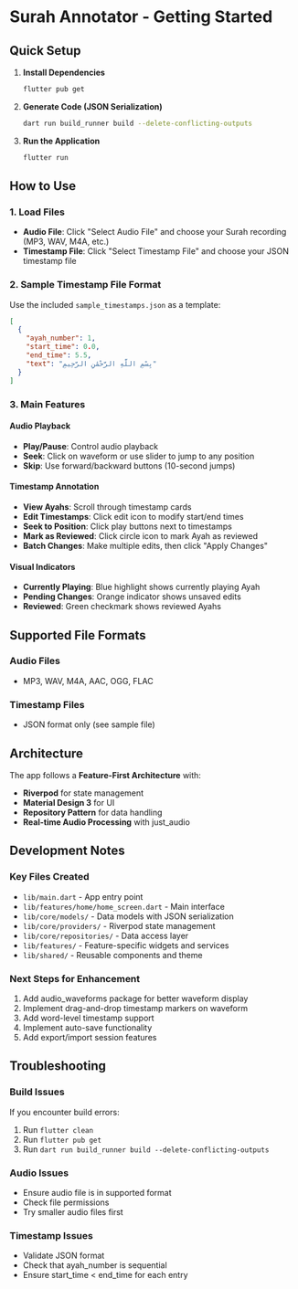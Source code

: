 # Surah Annotator - Getting Started

## Quick Setup

1. **Install Dependencies**
   ```bash
   flutter pub get
   ```

2. **Generate Code (JSON Serialization)**
   ```bash
   dart run build_runner build --delete-conflicting-outputs
   ```

3. **Run the Application**
   ```bash
   flutter run
   ```

## How to Use

### 1. Load Files
- **Audio File**: Click "Select Audio File" and choose your Surah recording (MP3, WAV, M4A, etc.)
- **Timestamp File**: Click "Select Timestamp File" and choose your JSON timestamp file

### 2. Sample Timestamp File Format
Use the included `sample_timestamps.json` as a template:

```json
[
  {
    "ayah_number": 1,
    "start_time": 0.0,
    "end_time": 5.5,
    "text": "بِسْمِ اللَّهِ الرَّحْمَٰنِ الرَّحِيمِ"
  }
]
```

### 3. Main Features

#### Audio Playback
- **Play/Pause**: Control audio playback
- **Seek**: Click on waveform or use slider to jump to any position
- **Skip**: Use forward/backward buttons (10-second jumps)

#### Timestamp Annotation
- **View Ayahs**: Scroll through timestamp cards
- **Edit Timestamps**: Click edit icon to modify start/end times
- **Seek to Position**: Click play buttons next to timestamps
- **Mark as Reviewed**: Click circle icon to mark Ayah as reviewed
- **Batch Changes**: Make multiple edits, then click "Apply Changes"

#### Visual Indicators
- **Currently Playing**: Blue highlight shows currently playing Ayah
- **Pending Changes**: Orange indicator shows unsaved edits
- **Reviewed**: Green checkmark shows reviewed Ayahs

## Supported File Formats

### Audio Files
- MP3, WAV, M4A, AAC, OGG, FLAC

### Timestamp Files
- JSON format only (see sample file)

## Architecture

The app follows a **Feature-First Architecture** with:
- **Riverpod** for state management
- **Material Design 3** for UI
- **Repository Pattern** for data handling
- **Real-time Audio Processing** with just_audio

## Development Notes

### Key Files Created
- `lib/main.dart` - App entry point
- `lib/features/home/home_screen.dart` - Main interface
- `lib/core/models/` - Data models with JSON serialization
- `lib/core/providers/` - Riverpod state management
- `lib/core/repositories/` - Data access layer
- `lib/features/` - Feature-specific widgets and services
- `lib/shared/` - Reusable components and theme

### Next Steps for Enhancement
1. Add audio_waveforms package for better waveform display
2. Implement drag-and-drop timestamp markers on waveform
3. Add word-level timestamp support
4. Implement auto-save functionality
5. Add export/import session features

## Troubleshooting

### Build Issues
If you encounter build errors:
1. Run `flutter clean`
2. Run `flutter pub get`
3. Run `dart run build_runner build --delete-conflicting-outputs`

### Audio Issues
- Ensure audio file is in supported format
- Check file permissions
- Try smaller audio files first

### Timestamp Issues
- Validate JSON format
- Check that ayah_number is sequential
- Ensure start_time < end_time for each entry

